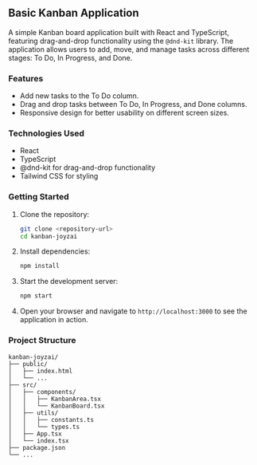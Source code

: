 ## Basic Kanban Application

A simple Kanban board application built with React and TypeScript, featuring drag-and-drop functionality using the `@dnd-kit` library. The application allows users to add, move, and manage tasks across different stages: To Do, In Progress, and Done.

### Features

- Add new tasks to the To Do column.
- Drag and drop tasks between To Do, In Progress, and Done columns.
- Responsive design for better usability on different screen sizes.

### Technologies Used

- React
- TypeScript
- @dnd-kit for drag-and-drop functionality
- Tailwind CSS for styling

### Getting Started

1. Clone the repository:

   ```bash
   git clone <repository-url>
   cd kanban-joyzai
   ```

2. Install dependencies:

   ```bash
   npm install
   ```

3. Start the development server:

   ```bash
   npm start
   ```

4. Open your browser and navigate to `http://localhost:3000` to see the application in action.

### Project Structure

```
kanban-joyzai/
├── public/
│   ├── index.html
│   └── ...
├── src/
│   ├── components/
│   │   ├── KanbanArea.tsx
│   │   └── KanbanBoard.tsx
│   ├── utils/
│   │   ├── constants.ts
│   │   └── types.ts
│   ├── App.tsx
│   └── index.tsx
├── package.json
└── ...
```
